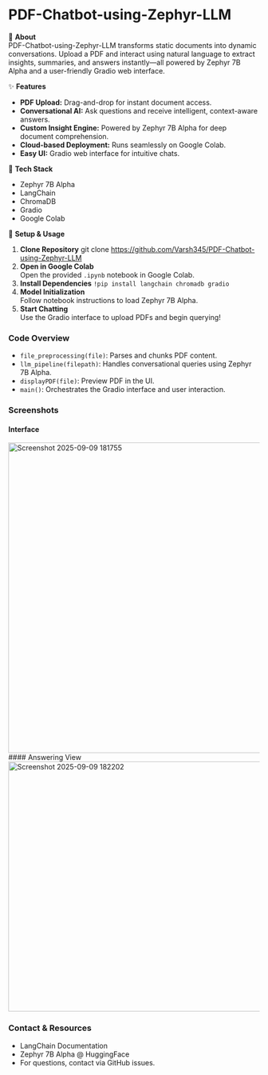 # PDF-Chatbot-using-Zephyr-LLM

📖 **About**  
PDF-Chatbot-using-Zephyr-LLM transforms static documents into dynamic conversations. Upload a PDF and interact using natural language to extract insights, summaries, and answers instantly—all powered by Zephyr 7B Alpha and a user-friendly Gradio web interface.

✨ **Features**  
- **PDF Upload:** Drag-and-drop for instant document access.  
- **Conversational AI:** Ask questions and receive intelligent, context-aware answers.  
- **Custom Insight Engine:** Powered by Zephyr 7B Alpha for deep document comprehension.  
- **Cloud-based Deployment:** Runs seamlessly on Google Colab.  
- **Easy UI:** Gradio web interface for intuitive chats.  

🧰 **Tech Stack**  
- Zephyr 7B Alpha  
- LangChain  
- ChromaDB  
- Gradio  
- Google Colab  

🏁 **Setup & Usage**  

1. **Clone Repository**
git clone https://github.com/Varsh345/PDF-Chatbot-using-Zephyr-LLM
2. **Open in Google Colab**  
Open the provided `.ipynb` notebook in Google Colab.
3. **Install Dependencies**
```!pip install langchain chromadb gradio```
4. **Model Initialization**  
Follow notebook instructions to load Zephyr 7B Alpha.
5. **Start Chatting**  
Use the Gradio interface to upload PDFs and begin querying!

### Code Overview
- `file_preprocessing(file)`: Parses and chunks PDF content.  
- `llm_pipeline(filepath)`: Handles conversational queries using Zephyr 7B Alpha.  
- `displayPDF(file)`: Preview PDF in the UI.  
- `main()`: Orchestrates the Gradio interface and user interaction.  

### Screenshots
#### Interface 
<img width="1343" height="621" alt="Screenshot 2025-09-09 181755" src="https://github.com/user-attachments/assets/58ee22e2-cfd0-4e5d-9867-9fb3331432c5" />
#### Answering View
<img width="687" height="500" alt="Screenshot 2025-09-09 182202" src="https://github.com/user-attachments/assets/174673b8-4c50-49da-81aa-4600d1aa48c3" />

### Contact & Resources
- LangChain Documentation  
- Zephyr 7B Alpha @ HuggingFace  
- For questions, contact via GitHub issues.
